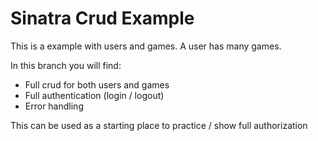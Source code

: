 # Sinatra Crud Example

This is a example with users and games.  A user has many games.  

In this branch you will find:

- Full crud for both users and games
- Full authentication (login / logout)
- Error handling

This can be used as a starting place to practice / show full authorization

